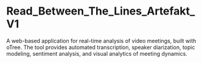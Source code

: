 # Read_Between_The_Lines_Artefakt_V1
A web-based application for real-time analysis of video meetings, built with oTree. The tool provides automated transcription, speaker diarization, topic modeling, sentiment analysis, and visual analytics of meeting dynamics.

